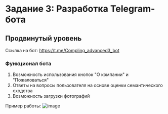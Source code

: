 # Задание 3: Разработка Telegram-бота

## Продвинутый уровень
Ссылка на бот: https://t.me/Compling_advanced3_bot

### Функционал бота
1. Возможность использования кнопок "О компании" и "Пожаловаться"
2. Ответы на вопросы пользователя на основе оценки семантического сходства
3. Возможность загрузки фотографий

Пример работы:
![image](https://github.com/user-attachments/assets/908a343e-7a2a-461f-ad1b-96e669eb7407)
